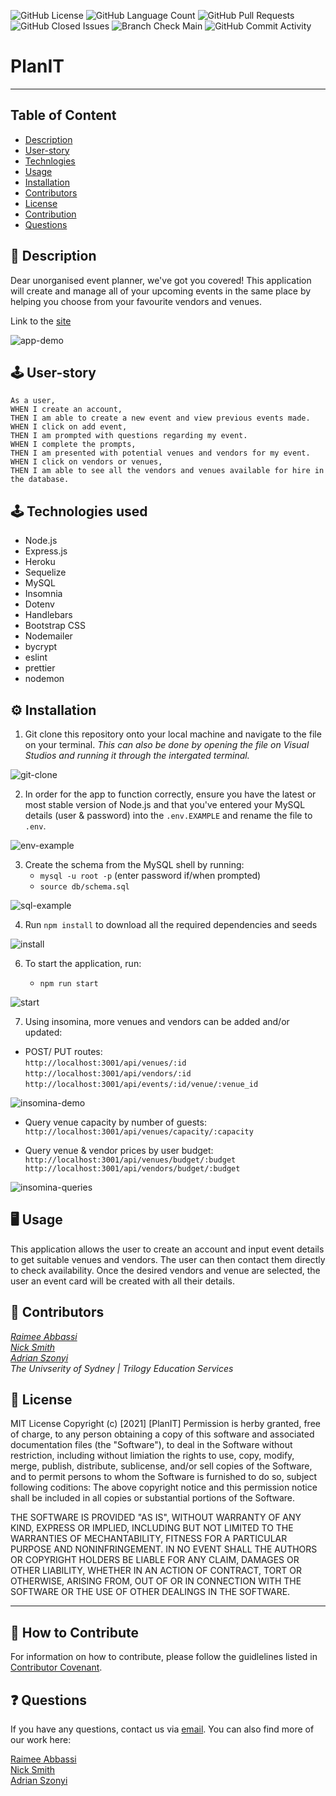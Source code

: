 <img alt="GitHub License" src="https://img.shields.io/apm/l/vim-mode">  <img alt="GitHub Language Count" src="https://img.shields.io/github/languages/count/Raimeeab/Planit">  <img alt="GitHub Pull Requests" src="https://img.shields.io/github/issues-pr/Raimeeab/Planit">  <img alt="GitHub Closed Issues" src="https://img.shields.io/github/issues-closed-raw/Raimeeab/Planit">  <img alt="Branch Check Main" src="https://img.shields.io/github/checks-status/RaimeeAb/Planit/main">  <img alt="GitHub Commit Activity" src="https://img.shields.io/github/commit-activity/w/Raimeeab/Planit">

# PlanIT
---

## Table of Content 

* [Description](#description)
* [User-story](#user)
* [Technlogies](#technologies)
* [Usage](#usage)
* [Installation](#installation)
* [Contributors](#contributors)
* [License](#license)
* [Contribution](#contribution)
* [Questions](#questions)

<a name="description"></a>
## 📝 Description
Dear unorganised event planner, we've got you covered! This application will create and manage all of your upcoming events in the same place by helping you choose from your favourite vendors and venues.

Link to the [site](https://planit-events.herokuapp.com/)

![app-demo](public/assets/demos/app-demo.gif)

<a name="user"></a>
## 🕹 User-story
`As a user,` <br>
`WHEN I create an account,` <br>
`THEN I am able to create a new event and view previous events made.`<br>
`WHEN I click on add event,` <br>
`THEN I am prompted with questions regarding my event.` <br>
`WHEN I complete the prompts,` <br>
`THEN I am presented with potential venues and vendors for my event. `<br>
`WHEN I click on vendors or venues,` <br> 
`THEN I am able to see all the vendors and venues available for hire in the database.` <br>

<a name="technologies"></a>
## 🕹 Technologies used 

- Node.js
- Express.js
- Heroku
- Sequelize 
- MySQL
- Insomnia 
- Dotenv 
- Handlebars 
- Bootstrap CSS 
- Nodemailer 
- bycrypt 
- eslint
- prettier 
- nodemon

<a name="installation"></a>
## ⚙️ Installation 

1. Git clone this repository onto your local machine and navigate to the file on your terminal. *This can also be done by opening the file on Visual Studios and running it through the intergated terminal.*

![git-clone](public/assets/demos/git-clone.gif)

2. In order for the app to function correctly, ensure you have the latest or most stable version of Node.js and that you've entered your MySQL details (user & password) into the `.env.EXAMPLE` and rename the file to `.env`.

![env-example](public/assets/demos/env-example.png)

3. Create the schema from the MySQL shell by running: 
    - `mysql -u root -p` (enter password if/when prompted)
    - `source db/schema.sql`
 
![sql-example](public/assets/demos/mysql-demo.gif)

4. Run `npm install` to download all the required dependencies and seeds

![install](public/assets/demos/install.gif)

6. To start the application, run:

    - `npm run start`

![start](public/assets/demos/start.gif)

7. Using insomina, more venues and vendors can be added and/or updated:

- POST/ PUT routes: <br>
    `http://localhost:3001/api/venues/:id`<br>
    `http://localhost:3001/api/vendors/:id` <br>
    `http://localhost:3001/api/events/:id/venue/:venue_id`<br>

![insomina-demo](public/assets/demos/insomnia-demo.gif)

- Query venue capacity by number of guests: 
    `http://localhost:3001/api/venues/capacity/:capacity`<br>

- Query venue & vendor prices by user budget: 
    `http://localhost:3001/api/venues/budget/:budget`<br>
    `http://localhost:3001/api/vendors/budget/:budget`<br>

![insomina-queries](public/assets/demos/query-insomnia.gif)

<a name="usage"></a>
## 🖥 Usage 
This application allows the user to create an account and input event details to get suitable venues and vendors. The user can then contact them directly to check availability. Once the desired vendors and venue are selected, the user an event card will be created with all their details.

<a name="contributors"></a>
## 👥 Contributors

*[Raimee Abbassi](https://github.com/Raimeeab)* <br>
*[Nick Smith](https://github.com/N1cholasSmith)*<br>
*[Adrian Szonyi](https://github.com/Adrian-szonyi)* <br>
*The Univserity of Sydney | Trilogy Education Services* <br>

<a name="license"></a>
## 🔖 License

MIT License
Copyright (c) [2021] [PlanIT]
Permission is herby granted, free of charge, to any person obtaining a copy of this software and associated documentation files (the "Software"), to deal in the Software without restriction, including without limiation the rights to use, copy, modify, merge, publish, distribute, sublicense, and/or sell copies of the Software, and to permit persons to whom the Software is furnished to do so, subject following coditions: 
The above copyright notice and this permission notice shall be included in all copies or substantial portions of the Software. 

THE SOFTWARE IS PROVIDED "AS IS", WITHOUT WARRANTY OF ANY KIND, EXPRESS OR IMPLIED, INCLUDING BUT NOT LIMITED TO THE WARRANTIES OF MECHANTABILITY, FITNESS FOR A PARTICULAR PURPOSE AND NONINFRINGEMENT. IN NO EVENT SHALL THE AUTHORS OR COPYRIGHT HOLDERS BE LIABLE FOR ANY CLAIM, DAMAGES OR OTHER LIABILITY, WHETHER IN AN ACTION OF CONTRACT, TORT OR OTHERWISE, ARISING FROM, OUT OF OR IN CONNECTION WITH THE SOFTWARE OR THE USE OF OTHER DEALINGS IN THE SOFTWARE.  

---
<a name="contribution"></a>
## 🤝 How to Contribute

For information on how to contribute, please follow the guidlelines listed in [Contributor Covenant](https://www.contributor-covenant.org/).

<a name="questions"></a>
## ❓ Questions
If you have any questions, contact us via [email](raimee.abbassi@gmail.com). You can also find more of our work here: 

[Raimee Abbassi](https://github.com/Raimeeab) <br>
[Nick Smith](https://github.com/N1cholasSmith)<br>
[Adrian Szonyi](https://github.com/Adrian-szonyi) <br>
